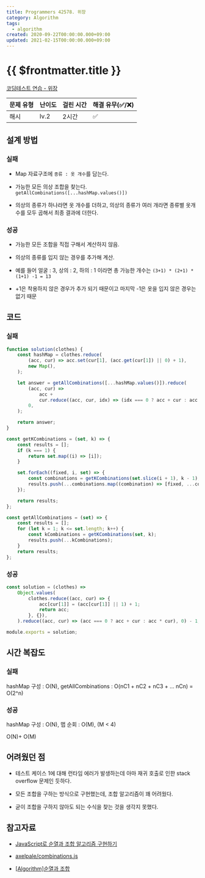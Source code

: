 ```yaml
---
title: Programmers 42578. 위장
category: Algorithm
tags:
  - algorithm
created: 2020-09-22T00:00:00.000+09:00
updated: 2021-02-15T00:00:00.000+09:00
---
```


# {{ $frontmatter.title }}

[코딩테스트 연습 - 위장](https://programmers.co.kr/learn/courses/30/lessons/42578)

| 문제 유형 | 난이도 | 걸린 시간 | 해결 유무(✅/❌) |
| --------- | ------ | --------- | ---------------- |
| 해시      | lv.2   | 2시간     | ✅               |

## 설계 방법

### 실패

- Map 자료구조에 `종류 : 옷 개수`를 담는다.

- 가능한 모든 의상 조합을 찾는다. `getAllCombinations([...hashMap.values()])`

- 의상의 종류가 하나라면 옷 개수를 더하고, 의상의 종류가 여러 개라면 종류별 옷개수를 모두 곱해서 최종 결과에 더한다.

### 성공

- 가능한 모든 조합을 직접 구해서 계산하지 않음.

- 의상의 종류를 입지 않는 경우를 추가해 계산.

- 예를 들어 얼굴 : 3, 상의 : 2, 하의 : 1 이라면 총 가능한 개수는 `(3+1) * (2+1) * (1+1) -1 = 13`

- +1은 착용하지 않은 경우가 추가 되기 때문이고 마지막 -1은 옷을 입지 않은 경우는없기 때문

## 코드

### 실패

```javascript
function solution(clothes) {
	const hashMap = clothes.reduce(
		(acc, cur) => acc.set(cur[1], (acc.get(cur[1]) || 0) + 1),
		new Map(),
	);

	let answer = getAllCombinations([...hashMap.values()]).reduce(
		(acc, cur) =>
			acc +
			cur.reduce((acc, cur, idx) => (idx === 0 ? acc + cur : acc * cur), 0),
		0,
	);

	return answer;
}

const getKCombinations = (set, k) => {
	const results = [];
	if (k === 1) {
		return set.map((i) => [i]);
	}

	set.forEach((fixed, i, set) => {
		const combinations = getKCombinations(set.slice(i + 1), k - 1);
		results.push(...combinations.map((combination) => [fixed, ...combination]));
	});

	return results;
};

const getAllCombinations = (set) => {
	const results = [];
	for (let k = 1; k <= set.length; k++) {
		const kCombinations = getKCombinations(set, k);
		results.push(...kCombinations);
	}
	return results;
};
```

### 성공

```javascript
const solution = (clothes) =>
	Object.values(
		clothes.reduce((acc, cur) => {
			acc[cur[1]] = (acc[cur[1]] || 1) + 1;
			return acc;
		}, {}),
	).reduce((acc, cur) => (acc === 0 ? acc + cur : acc * cur), 0) - 1;

module.exports = solution;
```

## 시간 복잡도

### 실패

hashMap 구성 : O(N), getAllCombinations : O(nC1 + nC2 + nC3 + ... nCn) = O(2^n)

### 성공

hashMap 구성 : O(N), 맵 순회 : O(M), (M < 4)

O(N)+ O(M)

## 어려웠던 점

- 테스트 케이스 1에 대해 런타임 에러가 발생하는데 아마 재귀 호출로 인한 stack overflow 문제인 듯하다.

- 모든 조합을 구하는 방식으로 구현했는데, 조합 알고리즘이 꽤 어려웠다.

- 굳이 조합을 구하지 않아도 되는 수식을 찾는 것을 생각지 못했다.

## 참고자료

- [JavaScript로 순열과 조합 알고리즘 구현하기](https://medium.com/@jun.choi.4928/javascript%EB%A1%9C-%EC%88%9C%EC%97%B4%EA%B3%BC-%EC%A1%B0%ED%95%A9-%EC%95%8C%EA%B3%A0%EB%A6%AC%EC%A6%98-%EA%B5%AC%ED%98%84%ED%95%98%EA%B8%B0-21df4b536349)

- [axelpale/combinations.js](https://gist.github.com/axelpale/3118596)

- [[Algorithm]순열과 조합](https://codemcd.github.io/algorithm/Algorithm-%EC%88%9C%EC%97%B4%EA%B3%BC-%EC%A1%B0%ED%95%A9/)
